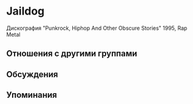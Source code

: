 # Jaildog

Дискография
"Punkrock, Hiphop And Other Obscure Stories" 1995, Rap Metal

## Отношения с другими группами


## Обсуждения


## Упоминания

